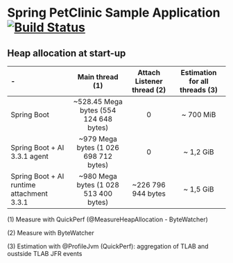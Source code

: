 # Spring PetClinic Sample Application [![Build Status](https://github.com/spring-projects/spring-petclinic/actions/workflows/maven-build.yml/badge.svg)](https://github.com/spring-projects/spring-petclinic/actions/workflows/maven-build.yml)

## Heap allocation at start-up

| -                                         |            Main thread (1)             | Attach Listener thread (2) | Estimation for all threads (3) |
|:------------------------------------------|:--------------------------------------:|:--------------------------:|:------------------------------:|
| Spring Boot                               | ~528.45 Mega bytes (554 124 648 bytes) |             0              |           ~ 700 MiB            |
| Spring Boot + AI 3.3.1 agent              | ~979 Mega bytes (1 026 698 712 bytes)  |             0              |           ~ 1,2 GiB            |
| Spring Boot + AI runtime attachment 3.3.1 | ~980 Mega bytes (1 028 513 400 bytes)  |  ~226 796 944 bytes        |           ~ 1,5 GiB            |


(1) Measure with QuickPerf (@MeasureHeapAllocation - ByteWatcher)

(2) Measure with ByteWatcher

(3) Estimation with @ProfileJvm (QuickPerf): aggregation of TLAB and oustside TLAB JFR events
